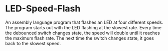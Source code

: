 # LED-Speed-Flash
An assembly language program that flashes an LED at four different speeds. The program starts out with the LED flashing at the slowest rate. Every time the debounced switch changes state, the speed will double until it reaches the maximum flash rate. The next time the switch changes state, it goes back to the slowest speed.
